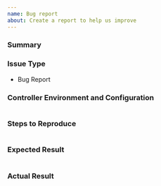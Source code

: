 ```yaml
---
name: Bug report
about: Create a report to help us improve
---
```


<!-- Please first verify that your issue is not already reported on GitHub -->
<!-- Complete *all* sections as described. -->

### Summary

<!-- Explain the problem briefly below -->

### Issue Type

- Bug Report

### Controller Environment and Configuration

<!-- Please re-run your playbook with: `-e "pyratlabs_issue_controller_dump=true"` -->
<!-- Example: `ansible-playbook -e "pyratlabs_issue_controller_dump=true" /path/to/playbook.yml` -->
<!-- Then please copy-and-paste the contents (or attach) to this issue. -->

<!-- Please also include information about the version of the role you are using -->

```text

```

### Steps to Reproduce

<!-- Describe exactly how to reproduce the problem, using a minimal test-case -->

<!-- Paste example playbooks or commands between quotes below -->

```yaml

```

### Expected Result

<!-- Describe what you expected to happen when running the steps above -->

```text

```

### Actual Result

<!-- Describe what actually happened. If possible run with extra verbosity (-vvvv) -->

<!-- Paste verbatim command output between quotes -->

```text

```
